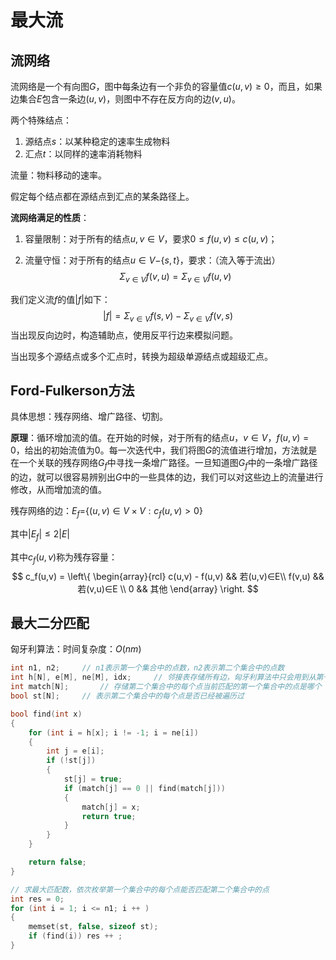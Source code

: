 # 最大流

## 流网络

流网络是一个有向图$G$，图中每条边有一个非负的容量值$c(u,v) \ge 0$，而且，如果边集合$E$包含一条边$(u,v)$，则图中不存在反方向的边$(v,u)$。

两个特殊结点：

1. 源结点$s$：以某种稳定的速率生成物料
2. 汇点$t$：以同样的速率消耗物料

流量：物料移动的速率。

假定每个结点都在源结点到汇点的某条路径上。

**流网络满足的性质**：

1. 容量限制：对于所有的结点$u,v∈V$，要求$0 \le f(u,v) \le c(u,v)$；

2. 流量守恒：对于所有的结点$u∈V-${$s,t$}，要求：（流入等于流出）
   $$
   \Sigma_{v∈V}f(v,u)=\Sigma_{v∈V}f(u,v)
   $$

我们定义流$f$的值$|f|$如下：
$$
|f| = \Sigma_{v∈V}f(s,v)-\Sigma_{v∈V}f(v,s)
$$
当出现反向边时，构造辅助点，使用反平行边来模拟问题。

当出现多个源结点或多个汇点时，转换为超级单源结点或超级汇点。

## Ford-Fulkerson方法

具体思想：残存网络、增广路径、切割。

**原理**：循环增加流的值。在开始的时候，对于所有的结点$u，v∈V$，$f(u,v)=0$，给出的初始流值为$0$。每一次迭代中，我们将图$G$的流值进行增加，方法就是在一个关联的残存网络$G_f$中寻找一条增广路径。一旦知道图$G_f$中的一条增广路径的边，就可以很容易辨别出$G$中的一些具体的边，我们可以对这些边上的流量进行修改，从而增加流的值。

残存网络的边：$E_f=${$(u,v)∈V \times V : c_f(u,v) > 0$}

其中$|E_f| \le 2|E|$

其中$c_f(u,v)$称为残存容量：
$$
c_f(u,v) = \left\{
\begin{array}{rcl}
c(u,v) - f(u,v) && 若(u,v)∈E\\
f(v,u) && 若(v,u)∈E \\
0 && 其他
\end{array}
\right.
$$

## 最大二分匹配

匈牙利算法：时间复杂度：$O(nm)$

```c++
int n1, n2;     // n1表示第一个集合中的点数，n2表示第二个集合中的点数
int h[N], e[M], ne[M], idx;     // 邻接表存储所有边，匈牙利算法中只会用到从第一个集合指向第二个集合的边，所以这里只用存一个方向的边
int match[N];       // 存储第二个集合中的每个点当前匹配的第一个集合中的点是哪个
bool st[N];     // 表示第二个集合中的每个点是否已经被遍历过

bool find(int x)
{
    for (int i = h[x]; i != -1; i = ne[i])
    {
        int j = e[i];
        if (!st[j])
        {
            st[j] = true;
            if (match[j] == 0 || find(match[j]))
            {
                match[j] = x;
                return true;
            }
        }
    }

    return false;
}

// 求最大匹配数，依次枚举第一个集合中的每个点能否匹配第二个集合中的点
int res = 0;
for (int i = 1; i <= n1; i ++ )
{
    memset(st, false, sizeof st);
    if (find(i)) res ++ ;
}
```

